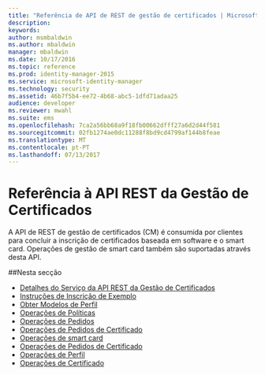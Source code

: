 ```yaml
---
title: "Referência de API de REST de gestão de certificados | Microsoft Docs"
description: 
keywords: 
author: msmbaldwin
ms.author: mbaldwin
manager: mbaldwin
ms.date: 10/17/2016
ms.topic: reference
ms.prod: identity-manager-2015
ms.service: microsoft-identity-manager
ms.technology: security
ms.assetid: 46b7f5b4-ee72-4b68-abc5-1dfd71adaa25
audience: developer
ms.reviewer: mwahl
ms.suite: ems
ms.openlocfilehash: 7ca2a56bb68a9f18fb00662dfff27a6d2d44f581
ms.sourcegitcommit: 02fb1274ae0dc11288f8bd9cd4799af144b8feae
ms.translationtype: MT
ms.contentlocale: pt-PT
ms.lasthandoff: 07/13/2017
---
```

# <a name="certificate-management-rest-api-reference"></a>Referência à API REST da Gestão de Certificados
A API de REST de gestão de certificados (CM) é consumida por clientes para concluir a inscrição de certificados baseada em software e o smart card. Operações de gestão de smart card também são suportadas através desta API.

##<a name="in-this-section"></a>Nesta secção

- [Detalhes do Serviço da API REST da Gestão de Certificados](certificate-management-rest-api-service-details.md)
- [Instruções de Inscrição de Exemplo](sample-enrollment-walkthrough.md)
- [Obter Modelos de Perfil](get-profile-templates.md)
- [Operações de Políticas](policy-operations.md)
- [Operações de Pedidos](request-operations.md)
- [Operações de Pedidos de Certificado](certificate-request-operations.md)
- [Operações de smart card](smartcard-operations.md)
- [Operações de Pedidos de Certificado](certificate-request-operations.md)
- [Operações de Perfil](profile-operations.md)
- [Operações de Certificado](certificate-operations.md)
